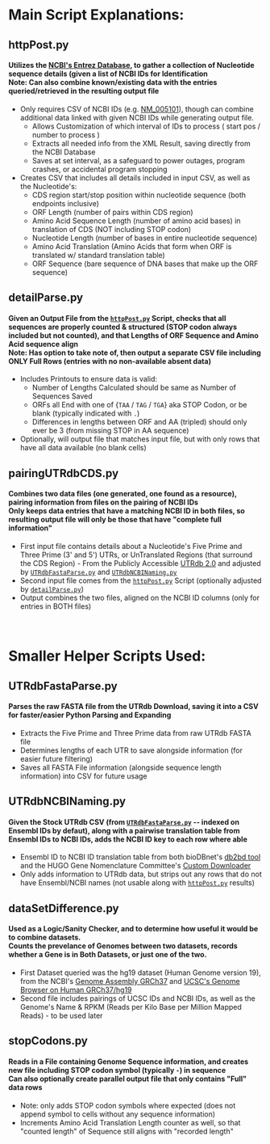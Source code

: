 # Main Script Explanations:
## httpPost.py
#### Utilizes the [NCBI's Entrez Database](https://www.ncbi.nlm.nih.gov/books/NBK25499/#chapter4.EFetch), to gather a collection of Nucleotide sequence details (given a list of NCBI IDs for Identification<br>Note: Can also combine known/existing data with the entries queried/retrieved in the resulting output file
- Only requires CSV of NCBI IDs (e.g. [NM_005101](https://www.ncbi.nlm.nih.gov/nuccore/NM_005101)), though can combine additional data linked with given NCBI IDs while generating output file.
  - Allows Customization of which interval of IDs to process ( start pos / number to process )
  - Extracts all needed info from the XML Result, saving directly from the NCBI Database
  - Saves at set interval, as a safeguard to power outages, program crashes, or accidental program stopping
- Creates CSV that includes all details included in input CSV, as well as the Nucleotide's:
  - CDS region start/stop position within nucleotide sequence (both endpoints inclusive)
  - ORF Length (number of pairs within CDS region)
  - Amino Acid Sequence Length (number of amino acid bases) in translation of CDS (NOT including STOP codon)
  - Nucleotide Length (number of bases in entire nucleotide sequence)
  - Amino Acid Translation (Amino Acids that form when ORF is translated w/ standard translation table)
  - ORF Sequence (bare sequence of DNA bases that make up the ORF sequence)

## detailParse.py
#### Given an Output File from the [`httpPost.py`](#httppostpy) Script, checks that all sequences are properly counted & structured (STOP codon always included but not counted), and that Lengths of ORF Sequence and Amino Acid sequence align<br>Note: Has option to take note of, then output a separate CSV file including ONLY Full Rows (entries with no non-available absent data)
- Includes Printouts to ensure data is valid:
  - Number of Lengths Calculated should be same as Number of Sequences Saved
  - ORFs all End with one of {`TAA` / `TAG` / `TGA`} aka STOP Codon, or be blank (typically indicated with `.`)
  - Differences in lengths between ORF and AA (tripled) should only ever be 3 (from missing STOP in AA sequence)
- Optionally, will output file that matches input file, but with only rows that have all data available (no blank cells)

## pairingUTRdbCDS.py
#### Combines two data files (one generated, one found as a resource), pairing information from files on the pairing of NCBI IDs<br>Only keeps data entries that have a matching NCBI ID in both files, so resulting output file will only be those that have "complete full information"
- First input file contains details about a Nucleotide's Five Prime and Three Prime (3' and 5') UTRs, or UnTranslated Regions (that surround the CDS Region) - From the Publicly Accessible [UTRdb 2.0](https://pubmed.ncbi.nlm.nih.gov/36399486/) and adjusted by [`UTRdbFastaParse.py`](#utrdbfastaparsepy) and [`UTRdbNCBINaming.py`](#utrdbncbinamingpy)
- Second input file comes from the [`httpPost.py`](#httppostpy) Script (optionally adjusted by [`detailParse.py`](#detailparsepy))
- Output combines the two files, aligned on the NCBI ID columns (only for entries in BOTH files)

# <br>Smaller Helper Scripts Used:

## UTRdbFastaParse.py
#### Parses the raw FASTA file from the UTRdb Download, saving it into a CSV for faster/easier Python Parsing and Expanding
- Extracts the Five Prime and Three Prime data from raw UTRdb FASTA file
- Determines lengths of each UTR to save alongside information (for easier future filtering)
- Saves all FASTA File information (alongside sequence length information) into CSV for future usage

## UTRdbNCBINaming.py
#### Given the Stock UTRdb CSV (from [`UTRdbFastaParse.py`](#utrdbfastaparsepy) -- indexed on Ensembl IDs by defaut), along with a pairwise translation table from Ensembl IDs to NCBI IDs, adds the NCBI ID key to each row where able
- Ensembl ID to NCBI ID translation table from both bioDBnet's [db2bd tool](https://biodbnet-abcc.ncifcrf.gov/db/db2db.php) and the HUGO Gene Nomenclature Committee's [Custom Downloader](https://www.genenames.org/download/custom/)
- Only adds information to UTRdb data, but strips out any rows that do not have Ensembl/NCBI names (not usable along with [`httpPost.py`](#httppostpy) results)

## dataSetDifference.py
#### Used as a Logic/Sanity Checker, and to determine how useful it would be to combine datasets.<br>Counts the prevelance of Genomes between two datasets, records whether a Gene is in Both Datasets, or just one of the two.
- First Dataset queried was the hg19 dataset (Human Genome version 19), from the NCBI's [Genome Assembly GRCh37](https://www.ncbi.nlm.nih.gov/datasets/genome/GCF_000001405.13/) and [UCSC's Genome Browser on Human GRCh37/hg19](https://genome.ucsc.edu/cgi-bin/hgTracks?db=hg19&lastVirtModeType=default&lastVirtModeExtraState=&virtModeType=default&virtMode=0&nonVirtPosition=&position=chr7%3A155592223%2D155605565&hgsid=1868361926_ZDCRFUMwLBhlNZ8oPOhbzJXDHwn4)
- Second file includes pairings of UCSC IDs and NCBI IDs, as well as the Genome's Name & RPKM (Reads per Kilo Base per Million Mapped Reads) - to be used later

## stopCodons.py
#### Reads in a File containing Genome Sequence information, and creates new file including STOP codon symbol (typically `-`) in sequence<br>Can also optionally create parallel output file that only contains "Full" data rows
- Note: only adds STOP codon symbols where expected (does not append symbol to cells without any sequence information)
- Increments Amino Acid Translation Length counter as well, so that "counted length" of Sequence still aligns with "recorded length"
